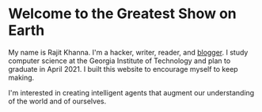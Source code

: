 # Welcome to the Greatest Show on Earth

My name is Rajit Khanna. I'm a hacker, writer, reader, and [blogger](rajitkhanna.com). I study computer science at the Georgia Institute of Technology and plan to graduate in April 2021. I built this website to encourage myself to keep making.

I'm interested in creating intelligent agents that augment our understanding of the world and of ourselves.
